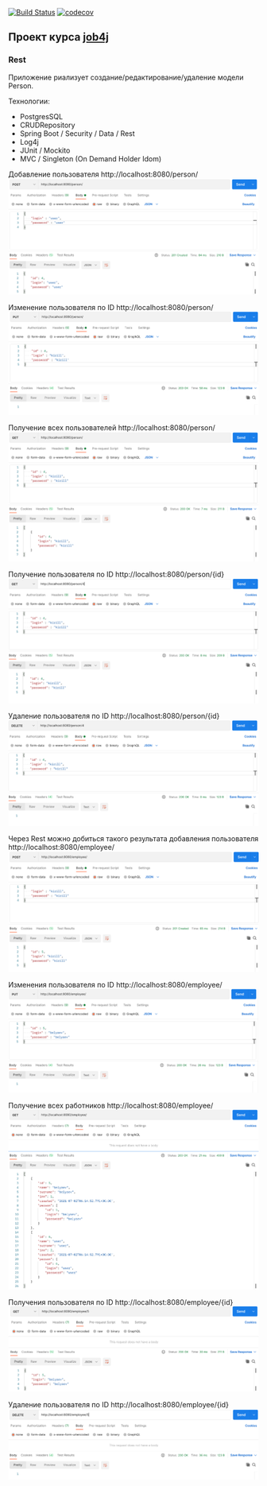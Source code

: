[![Build Status](https://travis-ci.com/KirillBelyaev74/job4j_rest.svg?branch=master)](https://travis-ci.com/KirillBelyaev74/job4j_rest)
[![codecov](https://codecov.io/gh/KirillBelyaev74/job4j_rest/branch/master/graph/badge.svg?token=iSnrWNyNZO)](https://codecov.io/gh/KirillBelyaev74/job4j_rest)

## Проект курса [job4j](http://job4j.ru)

### Rest

Приложение риализует создание/редактирование/удаление модели Person.

Технологии:
- PostgresSQL
- CRUDRepository
- Spring Boot / Security / Data / Rest
- Log4j
- JUnit / Mockito
- MVC / Singleton (On Demand Holder Idom)

Добавление пользователя http://localhost:8080/person/
![screenshot of sample](screenshot/1.png)

Изменение пользователя по ID http://localhost:8080/person/
![screenshot of sample](screenshot/2.png)

Получение всех пользователей http://localhost:8080/person/
![screenshot of sample](screenshot/3.png)

Получение пользователя по ID http://localhost:8080/person/{id}
![screenshot of sample](screenshot/4.png)

Удаление пользователя по ID http://localhost:8080/person/{id}
![screenshot of sample](screenshot/5.png)

Через Rest можно добиться такого результата добавления пользователя http://localhost:8080/employee/
![screenshot of sample](screenshot/6.png)

Изменения пользователя по ID http://localhost:8080/employee/
![screenshot of sample](screenshot/7.png)

Получение всех работников http://localhost:8080/employee/
![screenshot of sample](screenshot/8.png)

Получения пользователя по ID http://localhost:8080/employee/{id}
![screenshot of sample](screenshot/9.png)

Удаление пользователя по ID http://localhost:8080/employee/{id}
![screenshot of sample](screenshot/10.png)